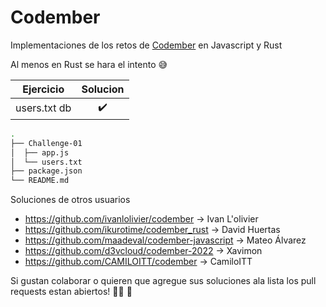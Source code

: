 # Codember 

Implementaciones de los retos de [Codember](https://codember.dev/) en Javascript y Rust

Al menos en Rust se hara el intento :sweat_smile: 


|   Ejercicio  |            Solucion          |
|      :-:     | :-:                          |                              
| users.txt db | :heavy_check_mark:           |

```sh
.
├── Challenge-01
│  ├── app.js
│  └── users.txt
├── package.json
└── README.md
```

Soluciones de otros usuarios


* https://github.com/ivanlolivier/codember -> Ivan L'olivier 
* https://github.com/ikurotime/codember_rust -> David Huertas
* https://github.com/maadeval/codember-javascript -> Mateo Álvarez
* https://github.com/d3vcloud/codember-2022 -> Xavimon
* https://github.com/CAMILOITT/codember -> CamiloITT

Si gustan colaborar o quieren que agregue sus soluciones ala lista los pull requests estan abiertos! :man_technologist: :tada:
